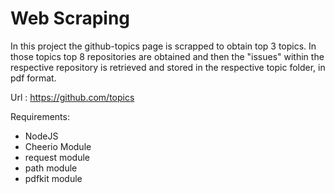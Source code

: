 # Web Scraping

In this project the github-topics page is scrapped to obtain top 3 topics. In those topics top 8 repositories are obtained and then the "issues" within the respective repository is retrieved and stored in the respective topic folder, in pdf format.  

Url : <https://github.com/topics>

Requirements:
* NodeJS
* Cheerio Module
* request module
* path module
* pdfkit module
